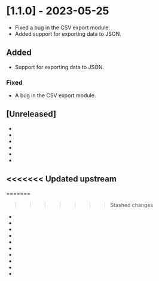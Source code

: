 # [1.1.0] - 2023-05-25

- Fixed a bug in the CSV export module.
- Added support for exporting data to JSON.

## Added

- Support for exporting data to JSON.

### Fixed

- A bug in the CSV export module.

## [Unreleased]
- 
- 
- 
- 
- 
- 
<<<<<<< Updated upstream
- 
=======
>>>>>>> Stashed changes

-
-
-
-
-
-
-
-
-
-
